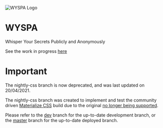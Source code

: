 ![WYSPA Logo](https://res.cloudinary.com/bak2k3/image/upload/v1614792358/WYSPA/WYSPA-logo_asepp4.jpg)

# WYSPA

Whisper Your Secrets Publicly and Anonymously

See the work in progress [here](http://w-y-s-p-a.herokuapp.com/)

# Important

The nightly-css branch is now deprecated, and was last updated on 20/04/2021.

The nightly-css branch was created to implement and test the community driven [Materialize CSS](https://github.com/materializecss/materialize) build due to the original [no longer being supported](https://github.com/Dogfalo/materialize/issues/6615).

Please refer to the [dev](https://github.com/BAK2K3/WYSPA/tree/dev) branch for the up-to-date development branch, or the [master](https://github.com/BAK2K3/WYSPA/tree/master) branch for the up-to-date deployed branch.
